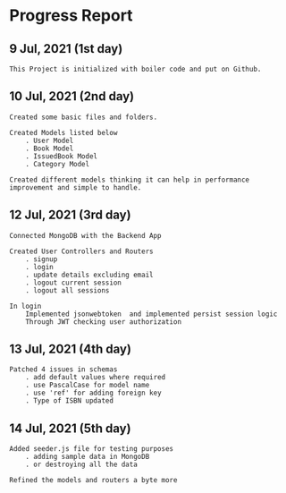 # Progress Report


## 9 Jul, 2021 (1st day)

    This Project is initialized with boiler code and put on Github.


## 10 Jul, 2021 (2nd day)

    Created some basic files and folders.
    
    Created Models listed below
        . User Model
        . Book Model
        . IssuedBook Model
        . Category Model

    Created different models thinking it can help in performance improvement and simple to handle.

## 12 Jul, 2021 (3rd day)

    Connected MongoDB with the Backend App 

    Created User Controllers and Routers 
        . signup
        . login
        . update details excluding email
        . logout current session
        . logout all sessions
        
    In login 
        Implemented jsonwebtoken  and implemented persist session logic
        Through JWT checking user authorization 
    
## 13 Jul, 2021 (4th day)

    Patched 4 issues in schemas
        . add default values where required
        . use PascalCase for model name
        . use 'ref' for adding foreign key
        . Type of ISBN updated

## 14 Jul, 2021 (5th day)

    Added seeder.js file for testing purposes
        . adding sample data in MongoDB
        . or destroying all the data 

    Refined the models and routers a byte more
    
